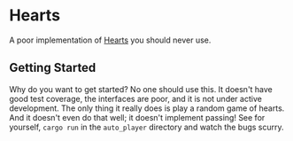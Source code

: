 Hearts
======
A poor implementation of [Hearts](https://bicyclecards.com/how-to-play/hearts/)
you should never use.

Getting Started
-------------
Why do you want to get started? No one should use this. It doesn't have good
test coverage, the interfaces are poor, and it is not under active development.
The only thing it really does is play a random game of hearts. And it doesn't
even do that well; it doesn't implement passing! See for yourself, `cargo run`
in the `auto_player` directory and watch the bugs scurry.
